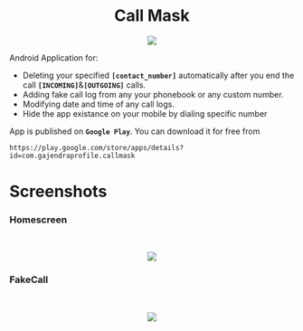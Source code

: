 <h1 align="center">Call Mask</h1>

<p align="center">
  <img src="https://cloud.githubusercontent.com/assets/12548071/24028417/abf71d76-0ac6-11e7-9964-c89d7b966479.png">
</p>

Android Application for:

 * Deleting your specified <b>`[contact_number]`</b> automatically after you end the call <b>`[INCOMING]`</b>&<b>`[OUTGOING]`</b> calls.
 * Adding fake call log from any your phonebook or any custom number.
 * Modifying date and time of any call logs.
 * Hide the app existance on your mobile by dialing specific number


App is published on <b>`Google Play`</b>. You can download it for free from 

```
https://play.google.com/store/apps/details?id=com.gajendraprofile.callmask
```


<h1>Screenshots</h1>

<h3>Homescreen</h3><br>

<p align="center">
  <img src="https://cloud.githubusercontent.com/assets/12548071/24028375/4ba8918e-0ac6-11e7-9735-b7f2f2a93de3.png">
</p>


<h3>FakeCall</h3><br>

<p align="center">
  <img src="https://cloud.githubusercontent.com/assets/12548071/24028416/a968cb4a-0ac6-11e7-8a1b-a982bc85e023.png">
</p>
